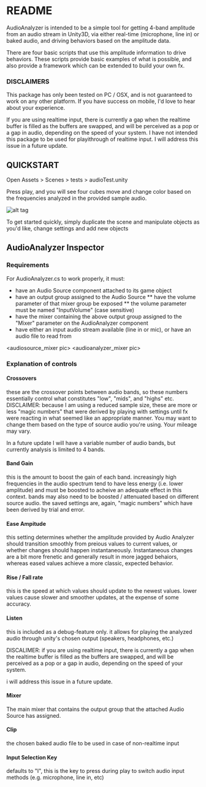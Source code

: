 # README #

AudioAnalyzer is intended to be a simple tool for getting 4-band amplitude from an audio stream in Unity3D, via either real-time (microphone, line in) or baked audio, and driving behaviors based on the amplitude data. 

There are four basic scripts that use this amplitude information to drive behaviors. These scripts provide basic examples of what is possible, and also provide a framework which can be extended to build your own fx. 

### DISCLAIMERS ###
This package has only been tested on PC / OSX, and is not guaranteed to work on any other platform. If you have success on mobile, I'd love to hear about your experience. 

If you are using realtime input, there is currently a gap when the realtime buffer is filled as the buffers are swapped, and will be perceived as a pop or a gap in audio, depending on the speed of your system. I have not intended this package to be used for playithrough of realtime input. I will address this issue in a future update.


## QUICKSTART ##

Open
Assets > Scenes > tests > audioTest.unity 

Press play, and you will see four cubes move and change color based on the frequencies analyzed in the provided sample audio.

![alt tag](https://raw.githubusercontent.com/zombience/audio_analyzer/git_images/images/reacting_cubes.PNG)

To get started quickly, simply duplicate the scene and manipulate objects as you'd like, change settings and add new objects  

## AudioAnalyzer Inspector ##

### Requirements ###
<audioanalyzer inspector pic>

For AudioAnalyzer.cs to work properly, it must: 
* have an Audio Source component attached to its game object
* have an output group assigned to the Audio Source
** have the volume parameter of that mixer group be exposed
** the volume parameter must be named "InputVolume" (case sensitive)
* have the mixer containing the above output group assigned to the "Mixer" parameter on the AudioAnalyzer component
* have either an input audio stream available (line in or mic), or have an audio file to read from

<audiosource_mixer pic>
<audioanalyzer_mixer pic>
<audiomixer pic>

### Explanation of controls ###

<audioanalyzer inspector pic>

#### Crossovers ####
these are the crossover points between audio bands, so these numbers essentially control what constitutes "low", "mids", and "highs" etc. 
DISCLAIMER: because I am using a reduced sample size, these are more or less "magic numbers" that were derived by playing with settings until fx were reacting in what seemed like an appropriate manner. You may want to change them based on the type of source audio you're using. Your mileage may vary. 

In a future update I will have a variable number of audio bands, but currently analysis is limited to 4 bands. 

#### Band Gain ####
this is the amount to boost the gain of each band. 
increasingly high frequencies in the audio spectrum tend to have less energy (i.e. lower amplitude) and must be boosted to acheive an adequate effect in this context. 
bands may also need to be boosted / attenuated based on different source audio. 
the saved settings are, again, "magic numbers" which have been derived by trial and error.

#### Ease Ampitude ####
this setting determines whether the amplitude provided by Audio Analyzer should transition smoothly from preious values to current values, or whether changes should happen instantaneously. 
Instantaneous changes are a bit more frenetic and generally result in more jagged behaiors, whereas eased values achieve a more classic, expected behavior. 

#### Rise / Fall rate ####
this is the speed at which values should update to the newest values. lower values cause slower and smoother updates, at the expense of some accuracy.  

#### Listen ####
this is included as a debug-feature only. it allows for playing the analyzed audio through unity's chosen output (speakers, headphones, etc.) 

DISCALIMER: 
if you are using realtime input, there is currently a gap when the realtime buffer is filled as the buffers are swapped, and will be perceived as a pop or a gap in audio, depending on the speed of your system. 

i will address this issue in a future update.

#### Mixer ####
The main mixer that contains the output group that the attached Audio Source has assigned. 
#### Clip ####
the chosen baked audio file to be used in case of non-realtime input

#### Input Selection Key ####
defaults to "I", this is the key to press during play to switch audio input methods (e.g. microphone, line in, etc)



